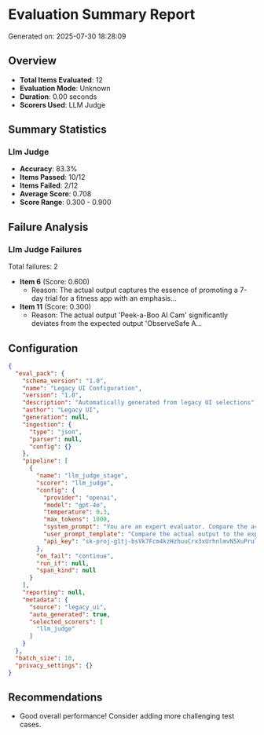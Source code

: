 # Evaluation Summary Report

Generated on: 2025-07-30 18:28:09

## Overview

- **Total Items Evaluated**: 12
- **Evaluation Mode**: Unknown
- **Duration**: 0.00 seconds
- **Scorers Used**: LLM Judge

## Summary Statistics

### Llm Judge

- **Accuracy**: 83.3%
- **Items Passed**: 10/12
- **Items Failed**: 2/12
- **Average Score**: 0.708
- **Score Range**: 0.300 - 0.900

## Failure Analysis

### Llm Judge Failures

Total failures: 2

- **Item 6** (Score: 0.600)
  - Reason: The actual output captures the essence of promoting a 7-day trial for a fitness app with an emphasis...
- **Item 11** (Score: 0.300)
  - Reason: The actual output 'Peek-a-Boo AI Cam' significantly deviates from the expected output 'ObserveSafe A...

## Configuration

```json
{
  "eval_pack": {
    "schema_version": "1.0",
    "name": "Legacy UI Configuration",
    "version": "1.0",
    "description": "Automatically generated from legacy UI selections",
    "author": "Legacy UI",
    "generation": null,
    "ingestion": {
      "type": "json",
      "parser": null,
      "config": {}
    },
    "pipeline": [
      {
        "name": "llm_judge_stage",
        "scorer": "llm_judge",
        "config": {
          "provider": "openai",
          "model": "gpt-4o",
          "temperature": 0.3,
          "max_tokens": 1000,
          "system_prompt": "You are an expert evaluator. Compare the actual output to the expected output and provide:\n1. A score from 0.0 to 1.0 (where 1.0 is perfect match)\n2. A brief reasoning for your score\n3. Any specific errors or discrepancies noted\n\nRespond in JSON format:\n{\n    \"score\": 0.0-1.0,\n    \"reasoning\": \"explanation\",\n    \"errors\": [\"error1\", \"error2\"] or []\n}",
          "user_prompt_template": "Compare the actual output to the expected output for the given input.\n\nInput: {{ input }}\nExpected Output: {{ expected_output }}\nActual Output: {{ output }}\n\nRespond in JSON format with:\n- \"score\": 0.0 to 1.0\n- \"reasoning\": explanation of your evaluation",
          "api_key": "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"
        },
        "on_fail": "continue",
        "run_if": null,
        "span_kind": null
      }
    ],
    "reporting": null,
    "metadata": {
      "source": "legacy_ui",
      "auto_generated": true,
      "selected_scorers": [
        "llm_judge"
      ]
    }
  },
  "batch_size": 10,
  "privacy_settings": {}
}
```

## Recommendations

- Good overall performance! Consider adding more challenging test cases.